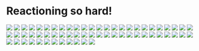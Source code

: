 # Reactioning so hard!

![](http://media.giphy.com/media/WixLOKoD6ii7m/giphy.gif)
![](http://i.imgur.com/kTbBpRT.gif)
![](https://i.imgur.com/HZvOArE.gif )
![](http://i.imgur.com/LRZwzN5.gif )
![](https://files.slack.com/files-pri/T03E9GTFF-F068BCJSJ/amazing.gif)
![](https://i.imgur.com/Ay29K.jpg  )
![](https://i.imgur.com/0yQFyJc.gif )
![](https://i.imgur.com/LCQcxs2.gif )
![](https://i.imgur.com/XgCq6NU.png )
![](https://i.imgur.com/Z4PnMWC.gif )
![](http://i.imgur.com/ihgdX5K.gif )
![](http://replygif.net/i/1335.gif  )
![](http://i.imgur.com/7VmpuJz.gif )
![](https://i.imgur.com/wcwWlAL.gif )
![](http://www.reactiongifs.com/r/dimi.gif )
![](http://i.imgur.com/S1LFeLF.gif )
![](http://i.imgur.com/hwNYC1v.gif  )
![](http://i.imgur.com/jPXSoLG.gif )
![](http://media0.giphy.com/media/BdmsDlJGMCxG0/giphy.gif )
![](http://i.imgur.com/Pa8RXEx.gif )
![](https://31.media.tumblr.com/tumblr_lrszy0q1VB1qluum0o1_250.gif )
![](http://i.imgur.com/32ZHALf.jpg )
![](http://i.imgur.com/J3LFLI8.gif )
![](https://i.imgur.com/vmWmn4b.gif )
![](https://i.imgur.com/GObPMva.gif )
![](https://i.imgur.com/amUJpQl.gif )
![](http://i.imgur.com/wABaBT2.gif )
![](https://i.imgur.com/SWOshWH.gif )
![](https://i.imgur.com/Qkryinz.gif )
![](https://i.imgur.com/bh1sCRs.gif )
![](http://i.imgur.com/blz6i3g.jpg )
![](http://i.imgur.com/PyPAUcM.gif )
![](https://i.imgur.com/NPYrjp1.gif )
![](https://media.giphy.com/media/3HrXEYmdrmF68/giphy.gif )
![](https://i.imgur.com/ePlKcIQ.gif )
![](https://i.imgur.com/Co3s7PX.gif )
![](https://i.imgur.com/xxK8kuB.gif )
![](https://i.imgur.com/CcLoYPq.gif )
![](http://media0.giphy.com/media/wTzPSxZBqSove/giphy.gif  )
![](http://media.giphy.com/media/b5WsjNpMc35za/giphy.gif )
![](http://i.imgur.com/T69Vh83.gif )
![](http://i.imgur.com/v91sNrl.gif )
![](https://i.imgur.com/SCelG.gif )
![](https://i.imgur.com/XS5LK.gif )
![](https://i.imgur.com/MFeiTke.gif )
![](https://i.imgur.com/z4qM2Gd.gif )
![](https://i.imgur.com/doseqYL.gif )
![](https://i.imgur.com/IEqPSuk.gif )
![](https://i.imgur.com/b3AzbTw.gif  )
![](http://i.imgur.com/1Ztqyil.gif )
![](http://gifrific.com/wp-content/uploads/2012/06/Carl-Sagan-Youre-Awesome.gif )
![](https://files.slack.com/files-pri/T03E9GTFF-F0689E78F/tumblr_inline_njmp0vrsj01qznfri.gif )
![](https://i.imgur.com/KCJeIrb.gif )
![](http://i.imgur.com/0e7binf.gif )
![](http://media.giphy.com/media/p6iPHyrGYLiRq/giphy.gif )
![](http://i.imgur.com/JfelRWf.gif )
![](http://i.imgur.com/ShUb4JB.gif )
![](https://i.imgur.com/shRCOnY.gif )
![](https://files.slack.com/files-pri/T03E9GTFF-F06DP3TK6/clap_crying_yasss.gif )
![](http://i.imgur.com/n2uDOij.gif )
![](http://i.imgur.com/n2uDOij.gif)
![](http://media2.giphy.com/media/adyNJmJK8nUk0/giphy.gif)
